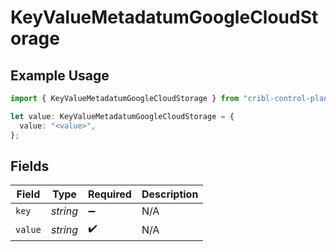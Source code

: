 # KeyValueMetadatumGoogleCloudStorage

## Example Usage

```typescript
import { KeyValueMetadatumGoogleCloudStorage } from "cribl-control-plane/models/operations";

let value: KeyValueMetadatumGoogleCloudStorage = {
  value: "<value>",
};
```

## Fields

| Field              | Type               | Required           | Description        |
| ------------------ | ------------------ | ------------------ | ------------------ |
| `key`              | *string*           | :heavy_minus_sign: | N/A                |
| `value`            | *string*           | :heavy_check_mark: | N/A                |